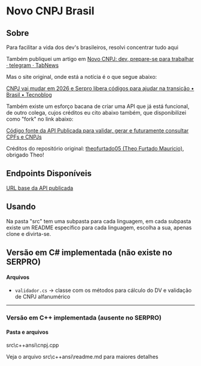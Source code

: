 # Novo CNPJ Brasil

## Sobre

Para facilitar a vida dos dev's brasileiros, resolvi concentrar tudo aqui

Também publiquei um artigo em [Novo CNPJ: dev, prepare-se para trabalhar · telegram · TabNews](https://www.tabnews.com.br/telegram/novo-cnpj-dev-prepare-se-para-trabalhar)

Mas o site original, onde está a notícia é o que segue abaixo:

[CNPJ vai mudar em 2026 e Serpro libera códigos para ajudar na transição • Brasil • Tecnoblog](https://tecnoblog.net/noticias/cnpj-vai-mudar-em-2026-e-serpro-libera-codigos-para-ajudar-na-transicao/)

Também existe um esforço bacana de criar uma API que já está funcional, de outro colega, cujos créditos eu cito abaixo também, que disponibilizei como "fork" no link abaixo:

[Código fonte da API Publicada para validar, gerar e futuramente consultar CPFs e CNPJs](https://github.com/gersonfreire/API-ValidadorCPF)

Créditos do repositório original: [theofurtado05 (Theo Furtado Mauricio)](https://github.com/theofurtado05), obrigado Theo!

## Endpoints Disponíveis

[URL base da API publicada](https://apivalida.monitor.eco.br:9002/ "URL Base")

## Usando

Na pasta "src" tem uma subpasta para cada linguagem, em cada subpasta existe um README específico para cada linguagem, escolha a sua, apenas clone e divirta-se.

## Versão em C# implementada (não existe no SERPRO)

#### Arquivos

- `validador.cs` -> classe com os métodos para cálculo do DV e validação de CNPJ alfanumérico

---

### Versão em C++ implementada (ausente no SERPRO)

#### Pasta e arquivos

src\c++ansi\cnpj.cpp

Veja o arquivo src\c++ansi\readme.md para maiores detalhes
